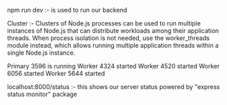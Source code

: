 npm run dev :- is used to run our backend

<!-- The heap is where Node. js objects are stored. The garbage collector is responsible for freeing heap memory that is no longer needed by the program. -->


Cluster :- Clusters of Node.js processes can be used to run multiple instances of Node.js that can distribute workloads among their application threads. When process isolation is not needed, use the worker_threads module instead, which allows running multiple application threads within a single Node.js instance.

Primary 3596 is running
Worker 4324 started
Worker 4520 started
Worker 6056 started
Worker 5644 started 



localhost:8000/status :- this shows our server status powered by "express status monitor" package